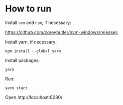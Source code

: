 # How to run

Install `nvm` and `npm`, if necessary:

https://github.com/coreybutler/nvm-windows/releases

Install yarn, if necessary:

`npm install --global yarn`

Install packages:

`yarn`

Run:

`yarn start`

Open http://localhost:8080/